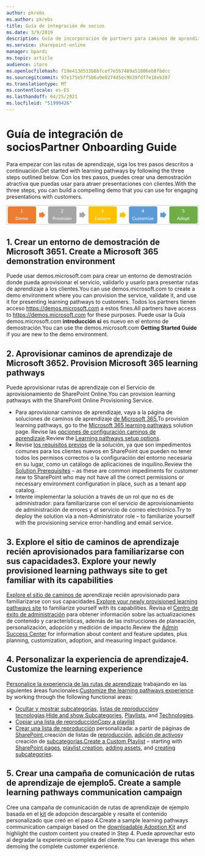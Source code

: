 ```yaml
---
author: pkrebs
ms.author: pkrebs
title: Guía de integración de socios
ms.date: 3/9/2019
description: Guía de incorporación de partners para caminos de aprendizaje de Microsoft 365
ms.service: sharepoint-online
manager: bpardi
ms.topic: article
audience: itpro
ms.openlocfilehash: f19e413d533b8bfcef7e5b7489a51806eb8fbdcc
ms.sourcegitcommit: 97e175e5ff5b6a9e0274d5ec9b39fdf7e18eb387
ms.translationtype: MT
ms.contentlocale: es-ES
ms.lasthandoff: 04/25/2021
ms.locfileid: "51999426"
---
```

# <a name="partner-onboarding-guide"></a><span data-ttu-id="42677-103">Guía de integración de socios</span><span class="sxs-lookup"><span data-stu-id="42677-103">Partner Onboarding Guide</span></span>
<span data-ttu-id="42677-104">Para empezar con las rutas de aprendizaje, siga los tres pasos descritos a continuación.</span><span class="sxs-lookup"><span data-stu-id="42677-104">Get started with learning pathways by following the three steps outlined below.</span></span> <span data-ttu-id="42677-105">Con los tres pasos, puedes crear una demostración atractiva que puedas usar para atraer presentaciones con clientes.</span><span class="sxs-lookup"><span data-stu-id="42677-105">With the three steps, you can build a compelling demo that you can use for engaging presentations with customers.</span></span> 

![El gráfico ilustra el proceso de incorporación de cinco pasos.](media/cg-partner-getfam.png)

## <a name="1-create-a-microsoft-365-demonstration-environment"></a><span data-ttu-id="42677-107">1. Crear un entorno de demostración de Microsoft 365</span><span class="sxs-lookup"><span data-stu-id="42677-107">1. Create a Microsoft 365 demonstration environment</span></span>
<span data-ttu-id="42677-108">Puede usar demos.microsoft.com para crear un entorno de demostración donde pueda aprovisionar el servicio, validarlo y usarlo para presentar rutas de aprendizaje a los clientes.</span><span class="sxs-lookup"><span data-stu-id="42677-108">You can use demos.microsoft.com to create a demo environment where you can provision the service, validate it, and use it for presenting learning pathways to customers.</span></span> <span data-ttu-id="42677-109">Todos los partners tienen acceso https://demos.microsoft.com a estos fines.</span><span class="sxs-lookup"><span data-stu-id="42677-109">All partners have access to https://demos.microsoft.com for these purposes.</span></span> <span data-ttu-id="42677-110">Puede usar la Guía demos.microsoft.com **introducción si** es nuevo en el entorno de demostración.</span><span class="sxs-lookup"><span data-stu-id="42677-110">You can use the demos.microsoft.com **Getting Started Guide** if you are new to the demo environment.</span></span>

## <a name="2-provision-microsoft-365-learning-pathways"></a><span data-ttu-id="42677-111">2. Aprovisionar caminos de aprendizaje de Microsoft 365</span><span class="sxs-lookup"><span data-stu-id="42677-111">2. Provision Microsoft 365 learning pathways</span></span>
<span data-ttu-id="42677-112">Puede aprovisionar rutas de aprendizaje con el Servicio de aprovisionamiento de SharePoint Online.</span><span class="sxs-lookup"><span data-stu-id="42677-112">You can provision learning pathways with the SharePoint Online Provisioning Service.</span></span>
- <span data-ttu-id="42677-113">Para aprovisionar caminos de aprendizaje, vaya a la página de soluciones de caminos de aprendizaje [de Microsoft 365.](https://provisioning.sharepointpnp.com/details/3df8bd55-b872-4c9d-88e3-6b2f05344239)</span><span class="sxs-lookup"><span data-stu-id="42677-113">To provision learning pathways, go to the [Microsoft 365 learning pathways](https://provisioning.sharepointpnp.com/details/3df8bd55-b872-4c9d-88e3-6b2f05344239) solution page.</span></span> <span data-ttu-id="42677-114">Revise las [opciones de configuración caminos de aprendizaje](./custom_setupoptions.md).</span><span class="sxs-lookup"><span data-stu-id="42677-114">Review the [Learning pathways setup options](./custom_setupoptions.md).</span></span> 
- <span data-ttu-id="42677-115">Revise [los requisitos previos](./custom_provision.md) de la solución, ya que son impedimentos comunes para los clientes nuevos en SharePoint que pueden no tener todos los permisos correctos o la configuración del entorno necesaria en su lugar, como un catálogo de aplicaciones de inquilino.</span><span class="sxs-lookup"><span data-stu-id="42677-115">Review the [Solution Prerequisites](./custom_provision.md) – as these are common impediments for customer new to SharePoint who may not have all the correct permissions or necessary environment configuration in place, such as a tenant app catalog.</span></span>
- <span data-ttu-id="42677-116">Intente implementar la solución a través de un rol que no es de administrador: para familiarizarse con el servicio de aprovisionamiento de administración de errores y el servicio de correo electrónico.</span><span class="sxs-lookup"><span data-stu-id="42677-116">Try to deploy the solution via a non-Administrator role – to familiarize yourself with the provisioning service error-handling and email service.</span></span>

## <a name="3-explore-your-newly-provisioned-learning-pathways-site-to-get-familiar-with-its-capabilities"></a><span data-ttu-id="42677-117">3. Explore el sitio de caminos de aprendizaje recién aprovisionados para familiarizarse con sus capacidades</span><span class="sxs-lookup"><span data-stu-id="42677-117">3. Explore your newly provisioned learning pathways site to get familiar with its capabilities</span></span>
<span data-ttu-id="42677-118">[Explore el sitio de caminos de](./custom_exploresite.md) aprendizaje recién aprovisionado para familiarizarse con sus capacidades.</span><span class="sxs-lookup"><span data-stu-id="42677-118">[Explore your newly provisioned learning pathways site](./custom_exploresite.md) to familiarize yourself with its capabilities.</span></span> <span data-ttu-id="42677-119">Revisa el [Centro de éxito de administración](./custom_successcenter.md) para obtener información sobre las actualizaciones de contenido y características, además de las instrucciones de planeación, personalización, adopción y medición de impacto.</span><span class="sxs-lookup"><span data-stu-id="42677-119">Review the [Admin Success Center](./custom_successcenter.md) for information about content and feature updates, plus planning, customization, adoption, and measuring impact guidance.</span></span>

## <a name="4-customize-the-learning-experience"></a><span data-ttu-id="42677-120">4. Personalizar la experiencia de aprendizaje</span><span class="sxs-lookup"><span data-stu-id="42677-120">4. Customize the learning experience</span></span>
<span data-ttu-id="42677-121">[Personalice la experiencia de las rutas de aprendizaje](./custom_overview.md) trabajando en las siguientes áreas funcionales:</span><span class="sxs-lookup"><span data-stu-id="42677-121">[Customize the learning pathways experience](./custom_overview.md) by working through the following functional areas:</span></span>
- <span data-ttu-id="42677-122">[Ocultar y mostrar subcategorías,](./custom_hideshowsub.md) [listas de reproducción](./custom_hideshowplaylists.md)y [tecnologías](./custom_hideshowtech.md).</span><span class="sxs-lookup"><span data-stu-id="42677-122">[Hide and show Subcategories](./custom_hideshowsub.md), [Playlists](./custom_hideshowplaylists.md), and [Technologies](./custom_hideshowtech.md).</span></span>
- [<span data-ttu-id="42677-123">Copiar una lista de reproducción</span><span class="sxs-lookup"><span data-stu-id="42677-123">Copy a playlist</span></span>](./custom_copyplaylist.md)
- <span data-ttu-id="42677-124">[Crear una lista de reproducción](./custom_createnewplaylist.md) personalizada: a partir de páginas de [SharePoint,](./custom_createnewpage.md)creación de listas de [reproducción,](./custom_createnewplaylist.md) [adición de activos](./custom_addassets.md)y creación de [subcategorías.](./custom_createnewcat.md)</span><span class="sxs-lookup"><span data-stu-id="42677-124">[Create a Custom Playlist](./custom_createnewplaylist.md) – starting with [SharePoint pages](./custom_createnewpage.md), [playlist creation](./custom_createnewplaylist.md), [adding assets](./custom_addassets.md), and [creating subcategories](./custom_createnewcat.md).</span></span>

## <a name="5-create-a-sample-learning-pathways-communication-campaign"></a><span data-ttu-id="42677-125">5. Crear una campaña de comunicación de rutas de aprendizaje de ejemplo</span><span class="sxs-lookup"><span data-stu-id="42677-125">5. Create a sample learning pathways communication campaign</span></span>
<span data-ttu-id="42677-126">Cree una campaña de comunicación de rutas de aprendizaje de ejemplo basada en el [kit](https://teamworktools.azurewebsites.net/m365lp/m365lpadoptionkit.zip) de adopción descargable y resalte el contenido personalizado que creó en el paso 4.</span><span class="sxs-lookup"><span data-stu-id="42677-126">Create a sample learning pathways communication campaign based on the [downloadable Adoption Kit](https://teamworktools.azurewebsites.net/m365lp/m365lpadoptionkit.zip) and highlight the custom content you created in Step 4.</span></span> <span data-ttu-id="42677-127">Puede aprovechar esto al degradar la experiencia completa del cliente.</span><span class="sxs-lookup"><span data-stu-id="42677-127">You can leverage this when demoing the complete customer experience.</span></span>